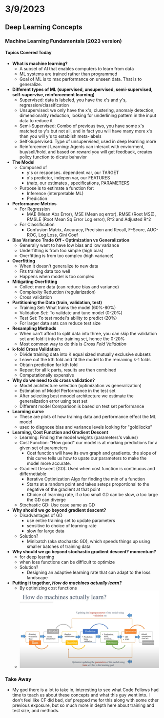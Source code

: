 # 3/9/2023

## Deep Learning Concepts

### Machine Learning Fundamentals (2023 version)

#### Topics Covered Today

- **What is machine learning?**
    - A subset of AI that enables computers to learn from data
    - ML systems are trained rather than programmed
    - Goal of ML is to max performance on unseen data. That is to generalize.
- **Different types of ML (supervised, unsupervised, semi-supervised, self-supervise, reinforcement learning)**
    - Supervised: data is labeled, you have the x's and y's, regression/classification
    - Unsupervised: we only have the x's, clustering, anomaly detection, dimensionality reduction, looking for underlining pattern in the input data to reduce it
    - Semi-Supervised: Combo of previous two, you have some x's matched to y's but not all, and in fact you will have many more x's than you will y's to establish meta-labels
    - Self-Supervised: Type of unsupervised, used in deep learning more
    - Reinforcement Learning: Agents can interact with enviorment, buy/sell/hold, and based on reward you will get feedback, creates policy function to dicate bahavior
- **The Model**
    - Composed of
        - y's or responses. dependent var, our TARGET
        - x's predictor, indepen var, our FEATURES
        - _theta_, our estimates , specifications, PARAMETERS
    - Purpose is to estimate a function for:
        - Inference (interpretable ML)
        - Prediction
- **Performance Metrics**
    - For Regression
        - MAE (Mean Abs Error), MSE (Mean sq error), RMSE (Root MSE), RMSLE (Root Mean Sq Error Log error), R^2 and Adjusted R^2
    - For Classification
        - Confusion Matrix, Accuracy, Precision and Recall, F-Score, AUC-ROC, Log Loss, Gini Coef
- **Bias Variance Trade Off - Optimization vs Generalization**
    - Generally want to have low bias and low variance
    - Underfitting is from too simple (high bias)
    - Overfitting is from too complex (high variance)
- **Overfitting**
    - When it doesn't generalize to new data
    - Fits training data too well
    - Happens when model is too complex
- **Mitigating Overfitting**
    - Collect more data (can reduce bias and variance)
    - Complexity Reduction (regularization)
    - Cross validation
- **Partitioning the Data (train, validation, test)**
    - Training Set: What trains the model (60%-80%)
    - Validation Set: To validate and tune model (0-20%)
    - Test Set: To test model's ability to predict (20%)
    - For larger data sets can reduce test size
- **Resampling Methods**
    - When can't afford to split data into three, you can skip the validation set and fold it into the training set, hence the 0-20% 
    - Most common way to do this is _Cross Fold Validation_
- **k-fold Cross Validation**
    - Divide training data into K equal sized mutually exclusive subsets
    - Leave out the kth fold and fit the model to the remaining k-1 folds
    - Obtain prediction for kth fold
    - Repeat for all k parts, results are then combined
    - Computationally expensive
- **Why do we need to do cross validation?**
    - Model architecture selection (optimization vs generalization)
    - Estimation of Model Performance in the test set
    - After selecting best mnodel architecture we estimate the generalization error using test set
    - Different model Comparison is based on test set performance
- **Learning curve**
    - These are plots of how training data and performance effect the ML model
    - used to diagnose bias and variance levels looking for "goldilocks"
- **Learning, Cost Function and Gradient Descent**
    - Learning: Finding the model weights (parameters's values)
    - Cost Function: "How good" our model is at marking predictions for a given set of parameters
        - Cost function will have its own graph and gradients. the slope of this curve tells us how to upate our parameters to make the model more accurate.
    - Gradient Descent (GD): Used when cost function is continuous and differnetiable
        - Iterative Optimization Algo for finding the min of a function
        - Starts at a random point and takes seteps proportional to the negative of the gradient at that point
        - Choice of learning rate, if _a_ too small GD can be slow, _a_ too large the GD can diverge
    - Stochastic GD: Use case same as GD
- **Why should we go beyond gradient descent?**
    - Disadvantages of GD
        - use entire training set to update parameters
        - sensitive to choice of learning rate
        - slow for large data
    - Solution?
        - Minibatch (aka stochastic GD), which speeds things up using smaller batches of training data
- **Why should we go beyond stochastic gradient descent? momentum?**
    - for deep learning
    - when loss functions can be difficult to optimize
    - Solution?
        - Designing an adaptive learning rate that can adapt to the loss landscape
- **Putting it together, _How do machines actually learn?_**
    - By optimizing cost functions
    - ![machine leaning diagram](../learning_log/assets/Screenshot%202023-03-09%20142913.png)
  
### Take Away
- My god there is a lot to take in, interesting to see what Code Fellows had time to teach us about these concepts and what this guy went into. I don't feel like CF did bad, def prepped me for this along with some other previous exposure, but so much more in depth here about training and test size, and methods. 
